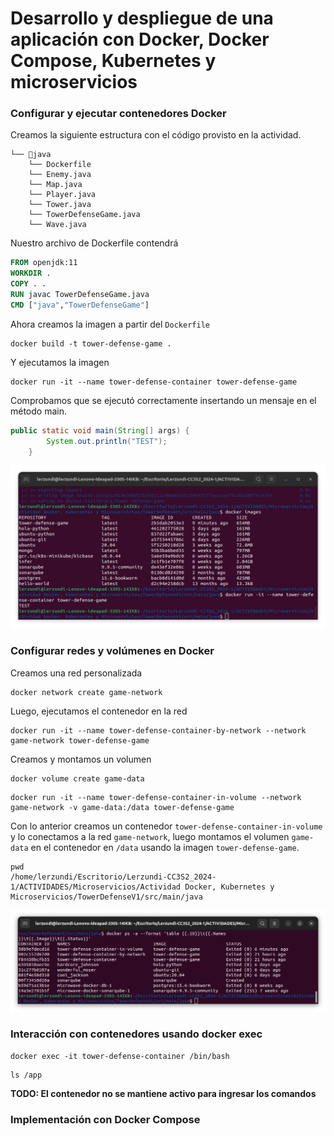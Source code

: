 # Desarrollo y despliegue de una aplicación con Docker, Docker Compose, Kubernetes y microservicios

### Configurar y ejecutar contenedores Docker

Creamos la siguiente estructura con el código provisto en la actividad.

```
└── 📁java
    └── Dockerfile
    └── Enemy.java
    └── Map.java
    └── Player.java
    └── Tower.java
    └── TowerDefenseGame.java
    └── Wave.java
```

Nuestro archivo de Dockerfile contendrá  

```dockerfile
FROM openjdk:11
WORKDIR .
COPY . .
RUN javac TowerDefenseGame.java
CMD ["java","TowerDefenseGame"]
```

Ahora creamos la imagen a partir del `Dockerfile`

```shell
docker build -t tower-defense-game .
```

Y ejecutamos la imagen

```shell
docker run -it --name tower-defense-container tower-defense-game
```

Comprobamos que se ejecutó correctamente insertando un mensaje en el método main.

```java
public static void main(String[] args) {
        System.out.println("TEST");
    }
```

![alt text](../recursos/docker-run-tower-defense-game.png)

### Configurar redes y volúmenes en Docker

Creamos una red personalizada

```shell
docker network create game-network
```
Luego, ejecutamos el contenedor en la red

```shell
docker run -it --name tower-defense-container-by-network --network game-network tower-defense-game
```

Creamos y montamos un volumen

```shell
docker volume create game-data
```

```shell
docker run -it --name tower-defense-container-in-volume --network game-network -v game-data:/data tower-defense-game
```


Con lo anterior creamos un contenedor `tower-defense-container-in-volume`  y lo conectamos a la red `game-network`,
luego montamos el volumen `game-data` en el contenedor en `/data` usando la imagen `tower-defense-game`.

```shell
pwd
/home/lerzundi/Escritorio/Lerzundi-CC3S2_2024-1/ACTIVIDADES/Microservicios/Actividad Docker, Kubernetes y Microservicios/TowerDefenseV1/src/main/java
```

![alt text](../recursos/docker-volumes-network-containers.png)

### Interacción con contenedores usando docker exec

```shell
docker exec -it tower-defense-container /bin/bash
```

```shell
ls /app
```
**TODO: El contenedor no se mantiene activo para ingresar los comandos**

### Implementación con Docker Compose
